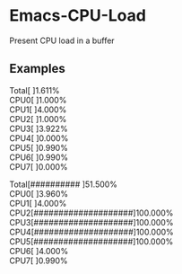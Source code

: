 # Emacs-CPU-Load
Present CPU load in a buffer


## Examples

Total[                    ]1.611%  
 CPU0[                    ]1.000%  
 CPU1[                    ]4.000%  
 CPU2[                    ]1.000%  
 CPU3[                    ]3.922%  
 CPU4[                    ]0.000%  
 CPU5[                    ]0.990%  
 CPU6[                    ]0.990%  
 CPU7[                    ]0.000%  


Total[##########          ]51.500%  
 CPU0[                    ]3.960%  
 CPU1[                    ]4.000%  
 CPU2[####################]100.000%  
 CPU3[####################]100.000%  
 CPU4[####################]100.000%  
 CPU5[####################]100.000%  
 CPU6[                    ]4.000%  
 CPU7[                    ]0.990%
 
